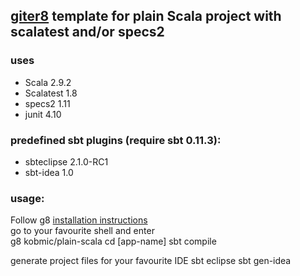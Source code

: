 ## [giter8](http://github.com/n8han/giter8) template for plain Scala project with scalatest and/or specs2

### uses
* Scala 2.9.2
* Scalatest 1.8
* specs2 1.11
* junit 4.10

### predefined sbt plugins (require sbt 0.11.3):
* sbteclipse 2.1.0-RC1
* sbt-idea 1.0


### usage:
Follow g8 [installation instructions](http://github.com/n8han/giter8#readme)  
go to your favourite shell and enter  
    g8 kobmic/plain-scala
    cd [app-name]
    sbt compile

   
generate project files for your favourite IDE
    sbt eclipse
    sbt gen-idea    

